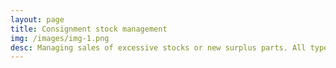 ```yaml
---
layout: page
title: Consignment stock management
img: /images/img-1.png
desc: Managing sales of excessive stocks or new surplus parts. All types of spare parts including engines and APUs
---
```


